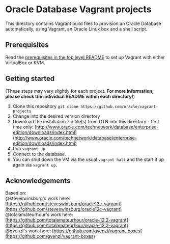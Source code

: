 # Oracle Database Vagrant projects

This directory contains Vagrant build files to provision an Oracle Database automatically, using Vagrant, an Oracle Linux box and a shell script.

## Prerequisites

Read the [prerequisites in the top level README](../README.md#prerequisites) to set up Vagrant with either VirtualBox or KVM.

## Getting started

(These steps may vary slightly for each project. **For more information, please check the individual README within each directory!**)

1. Clone this repository `git clone https://github.com/oracle/vagrant-projects`
2. Change into the desired version directory
3. Download the installation zip file(s) from OTN into this directory - first time only:
[http://www.oracle.com/technetwork/database/enterprise-edition/downloads/index.html](http://www.oracle.com/technetwork/database/enterprise-edition/downloads/index.html)
4. Run `vagrant up`
5. Connect to the database.
6. You can shut down the VM via the usual `vagrant halt` and the start it up again via `vagrant up`.

## Acknowledgements

Based on:  
@steveswinsburg's work here: [https://github.com/steveswinsburg/oracle12c-vagrant](https://github.com/steveswinsburg/oracle12c-vagrant)  
@totalamateurhour's work here: [https://github.com/totalamateurhour/oracle-12.2-vagrant](https://github.com/totalamateurhour/oracle-12.2-vagrant)  
@gvenzl's work here: [https://github.com/gvenzl/vagrant-boxes](https://github.com/gvenzl/vagrant-boxes)
